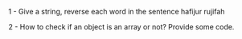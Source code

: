 1 - Give a string, reverse each word in the sentence
hafijur
rujifah

2 - How to check if an object is an array or not? Provide some code.

